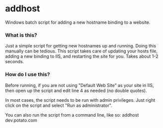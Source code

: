 # addhost

Windows batch script for adding a new hostname binding to a website.

### What is this?

Just a simple script for getting new hostnames up and running. Doing this manually can be tedious. This script takes care of updating your hosts file, adding a new binding to IIS, and restarting the site for you. Takes about 1-2 seconds.

### How do I use this?

Before running, if you are not using "Default Web Site" as your site in IIS, then open up the script and edit line 4 as needed (no double quotes).

In most cases, the script needs to be run with admin privileges. Just right click on the script and select "Run as administrator".

You can also run the script from a command line, like so: addhost dev.potato.com
